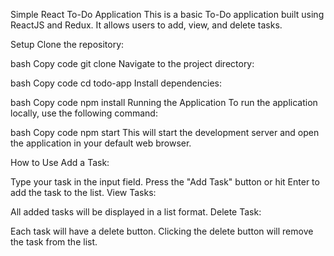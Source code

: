 Simple React To-Do Application
This is a basic To-Do application built using ReactJS and Redux. It allows users to add, view, and delete tasks.

Setup
Clone the repository:

bash
Copy code
git clone <repository-url>
Navigate to the project directory:

bash
Copy code
cd todo-app
Install dependencies:

bash
Copy code
npm install
Running the Application
To run the application locally, use the following command:

bash
Copy code
npm start
This will start the development server and open the application in your default web browser.

How to Use
Add a Task:

Type your task in the input field.
Press the "Add Task" button or hit Enter to add the task to the list.
View Tasks:

All added tasks will be displayed in a list format.
Delete Task:

Each task will have a delete button.
Clicking the delete button will remove the task from the list.
